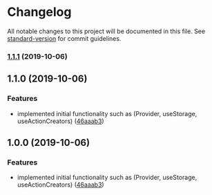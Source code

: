 # Changelog

All notable changes to this project will be documented in this file. See [standard-version](https://github.com/conventional-changelog/standard-version) for commit guidelines.

### [1.1.1](https://github.com/andres-kovalev/react-easy-flux/compare/v1.1.0...v1.1.1) (2019-10-06)

## 1.1.0 (2019-10-06)


### Features

* implemented initial functionality such as (Provider, useStorage, useActionCreators) ([46aaab3](https://github.com/andres-kovalev/react-easy-flux/commit/46aaab3))

## 1.0.0 (2019-10-06)



### Features

* implemented initial functionality such as (Provider, useStorage, useActionCreators) ([46aaab3](https://github.com/andres-kovalev/react-easy-flux/commit/46aaab3))
